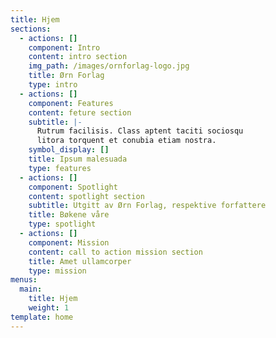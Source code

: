 ```yaml
---
title: Hjem
sections:
  - actions: []
    component: Intro
    content: intro section
    img_path: /images/ornforlag-logo.jpg
    title: Ørn Forlag
    type: intro
  - actions: []
    component: Features
    content: feture section
    subtitle: |-
      Rutrum facilisis. Class aptent taciti sociosqu  
      litora torquent et conubia etiam nostra.
    symbol_display: []
    title: Ipsum malesuada
    type: features
  - actions: []
    component: Spotlight
    content: spotlight section
    subtitle: Utgitt av Ørn Forlag, respektive forfattere
    title: Bøkene våre
    type: spotlight
  - actions: []
    component: Mission
    content: call to action mission section
    title: Amet ullamcorper
    type: mission
menus:
  main:
    title: Hjem
    weight: 1
template: home
---
```

